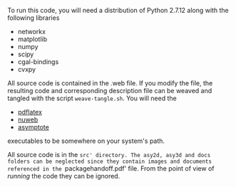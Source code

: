     
To run this code, you will need a distribution of Python 2.7.12 along 
with the following libraries

- networkx
- matplotlib
- numpy 
- scipy
- cgal-bindings
- cvxpy

All source code is contained in the .web file. If you modify the file, the 
resulting code and corresponding description file can be weaved and tangled 
with the script `weave-tangle.sh`. You will need the 

- [pdflatex](https://linux.die.net/man/1/pdflatex)
- [nuweb](http://nuweb.sourceforge.net/) 
- [asymptote](http://asymptote.sourceforge.net/) 
  
executables to be somewhere on your system's path. 

All source code is in the `src' directory. The asy2d, asy3d and docs
folders can be neglected since they contain images and documents 
referenced in the `packagehandoff.pdf' file. From the point of view of 
_running_ the code they can be ignored. 



